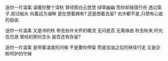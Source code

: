 送你一片温柔
温暖你整个深秋
曾经那白云悠悠
绿草幽幽
而你却独宿行舟
透过窗子,掠过船头
向着远方凝眸
是在想着拥有?
还是想着去留?
也许都不是,只想有心底的自由

送你一片温柔
又是冷的秋
带去些许关怀的暖流
无问是否
无需缘由
秋去秋来,时光在历游
曾经的那份念头
是否还有存留?

送你一片温柔
是带着温度的问候
不是要你停留
而是加油之后的继续行走
又是企盼呵护的守候
